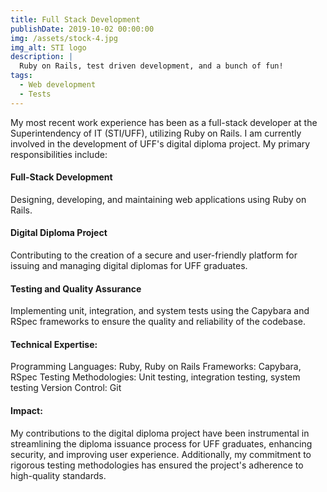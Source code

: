 ```yaml
---
title: Full Stack Development
publishDate: 2019-10-02 00:00:00
img: /assets/stock-4.jpg
img_alt: STI logo
description: |
  Ruby on Rails, test driven development, and a bunch of fun!
tags:
  - Web development
  - Tests
---
```

My most recent work experience has been as a full-stack developer at the Superintendency of IT (STI/UFF), utilizing Ruby on Rails. I am currently involved in the development of UFF's digital diploma project. My primary responsibilities include:

#### Full-Stack Development
 Designing, developing, and maintaining web applications using Ruby on Rails.

#### Digital Diploma Project
 Contributing to the creation of a secure and user-friendly platform for issuing and managing digital diplomas for UFF graduates.

#### Testing and Quality Assurance
 Implementing unit, integration, and system tests using the Capybara and RSpec frameworks to ensure the quality and reliability of the codebase.

#### Technical Expertise:

Programming Languages: Ruby, Ruby on Rails
Frameworks: Capybara, RSpec
Testing Methodologies: Unit testing, integration testing, system testing
Version Control: Git
#### Impact:

My contributions to the digital diploma project have been instrumental in streamlining the diploma issuance process for UFF graduates, enhancing security, and improving user experience. Additionally, my commitment to rigorous testing methodologies has ensured the project's adherence to high-quality standards.